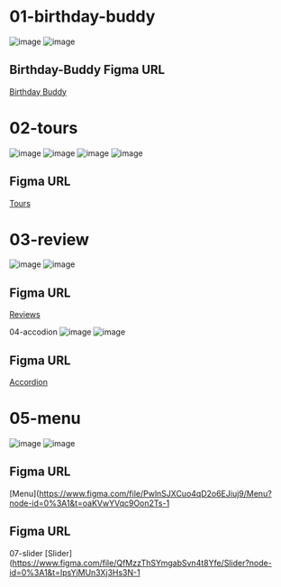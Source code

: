 # 01-birthday-buddy
![image](https://github.com/user-attachments/assets/abcb225e-7b87-45a0-b61f-70d4f17dfd7a)
![image](https://github.com/user-attachments/assets/79922a6c-36ec-4c0c-a459-d9312b624efe)

## Birthday-Buddy Figma URL
[Birthday Buddy](https://www.figma.com/file/e2vsLe9DMnXZIygNHkwGL1/Birthday-buddy?node-id=0%3A1&t=AGNWdO5QQGOoNCfD-1)

# 02-tours
![image](https://github.com/user-attachments/assets/eefe0f47-d7a9-4381-bc81-6d6fe4e1caec)
![image](https://github.com/user-attachments/assets/963f28e1-4daf-42ed-835c-abba5dfe9cb7)
![image](https://github.com/user-attachments/assets/da7300ee-71fd-40a6-82b2-399f4aca1376)
![image](https://github.com/user-attachments/assets/3fd1613d-03f1-4e6e-ad60-4fb01bc6faf5)


## Figma URL
[Tours](https://www.figma.com/file/OnLoM3AzBFaHzSc2iolJS0/Tours?node-id=0%3A1&t=wiRXOlTLN5ehekYI-1)

# 03-review
![image](https://github.com/user-attachments/assets/69a659ac-fe75-437a-8ea1-03d7718b0f3e)
![image](https://github.com/user-attachments/assets/55ab5ed1-3a3a-463f-a63e-7bcf58355df7)


## Figma URL
[Reviews](https://www.figma.com/file/e8L2QiR4GVTa5cGuRpXtk3/Reviews?node-id=0%3A1&t=gcCYcePiKxnkJ9kH-1)

04-accodion
![image](https://github.com/user-attachments/assets/b4553624-0013-4c81-9de3-51fece036d47)
![image](https://github.com/user-attachments/assets/89067a20-5a94-477a-9076-bbaf490e40c4)


## Figma URL
[Accordion](https://www.figma.com/file/TAwJ3kWOqkw0o8UVtAMOHO/Accordion?node-id=0%3A1&t=1YEti8xBykw69tBH-1)

# 05-menu
![image](https://github.com/user-attachments/assets/64882416-ac5e-4cca-bc6c-77febe1131be)
![image](https://github.com/user-attachments/assets/e0397803-fab3-4bda-b040-89756e28602d)

## Figma URL
[Menu](https://www.figma.com/file/PwlnSJXCuo4qD2o6EJiuj9/Menu?node-id=0%3A1&t=oaKVwYVqc9Oon2Ts-1
## Figma URL

07-slider
[Slider](https://www.figma.com/file/QfMzzThSYmgabSvn4t8Yfe/Slider?node-id=0%3A1&t=IpsYjMUn3Xj3Hs3N-1
